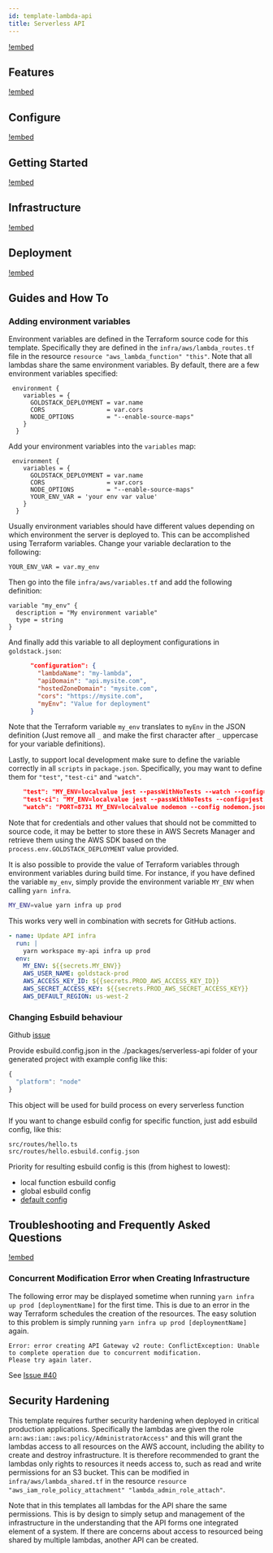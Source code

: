 ```yaml
---
id: template-lambda-api
title: Serverless API
---
```


[!embed](./about.md)

## Features

[!embed](./features.md)

## Configure

[!embed](./configure.md)

## Getting Started

[!embed](./getting-started.md)

## Infrastructure

[!embed](./../shared/infrastructure.md)

## Deployment

[!embed](./../shared/deployment.md)

## Guides and How To

### Adding environment variables

Environment variables are defined in the Terraform source code for this template. Specifically they are defined in the `infra/aws/lambda_routes.tf` file in the resource `resource "aws_lambda_function" "this"`. Note that all lambdas share the same environment variables. By default, there are a few environment variables specified:

```hcl
 environment {
    variables = {
      GOLDSTACK_DEPLOYMENT = var.name
      CORS                 = var.cors
      NODE_OPTIONS         = "--enable-source-maps"
    }
  }
```

Add your environment variables into the `variables` map:

```hcl
 environment {
    variables = {
      GOLDSTACK_DEPLOYMENT = var.name
      CORS                 = var.cors
      NODE_OPTIONS         = "--enable-source-maps"
      YOUR_ENV_VAR = 'your env var value'
    }
  }
```

Usually environment variables should have different values depending on which environment the server is deployed to. This can be accomplished using Terraform variables. Change your variable declaration to the following:

```hcl
YOUR_ENV_VAR = var.my_env
```

Then go into the file `infra/aws/variables.tf` and add the following definition:

```hcl
variable "my_env" {
  description = "My environment variable"
  type = string
}
```

And finally add this variable to all deployment configurations in `goldstack.json`:

```json
      "configuration": {
        "lambdaName": "my-lambda",
        "apiDomain": "api.mysite.com",
        "hostedZoneDomain": "mysite.com",
        "cors": "https://mysite.com",
        "myEnv": "Value for deployment"
      }
```

Note that the Terraform variable `my_env` translates to `myEnv` in the JSON definition (Just remove all `_` and make the first character after `_` uppercase for your variable definitions).

Lastly, to support local development make sure to define the variable correctly in all `scripts` in `package.json`. Specifically, you may want to define them for `"test"`, `"test-ci"` and `"watch"`.

```json
    "test": "MY_ENV=localvalue jest --passWithNoTests --watch --config=jest.config.js",
    "test-ci": "MY_ENV=localvalue jest --passWithNoTests --config=jest.config.js --detectOpenHandles",
    "watch": "PORT=8731 MY_ENV=localvalue nodemon --config nodemon.json --exec 'yarn node dist/src/local.js'"
```

Note that for credentials and other values that should not be committed to source code, it may be better to store these in AWS Secrets Manager and retrieve them using the AWS SDK based on the `process.env.GOLDSTACK_DEPLOYMENT` value provided.

It is also possible to provide the value of Terraform variables through environment variables during build time. For instance, if you have defined the variable `my_env`, simply provide the environment variable `MY_ENV` when calling `yarn infra`.

```bash
MY_ENV=value yarn infra up prod
```

This works very well in combination with secrets for GitHub actions.

```yaml
- name: Update API infra
  run: |
    yarn workspace my-api infra up prod
  env:
    MY_ENV: ${{secrets.MY_ENV}}
    AWS_USER_NAME: goldstack-prod
    AWS_ACCESS_KEY_ID: ${{secrets.PROD_AWS_ACCESS_KEY_ID}}
    AWS_SECRET_ACCESS_KEY: ${{secrets.PROD_AWS_SECRET_ACCESS_KEY}}
    AWS_DEFAULT_REGION: us-west-2
```

### Changing Esbuild behaviour

Github [issue](https://github.com/goldstack/goldstack/issues/125)

Provide esbuild.config.json in the ./packages/serverless-api folder of your generated project with example config like this:

```js
{
  "platform": "node"
}
```

This object will be used for build process on every serverless function

If you want to change esbuild config for specific function, just add esbuild config, like this:

```
src/routes/hello.ts
src/routes/hello.esbuild.config.json
```

Priority for resulting esbuild config is this (from highest to lowest):

- local function esbuild config
- global esbuild config
- [default config](https://github.com/goldstack/goldstack/blob/master/workspaces/templates-lib/packages/template-lambda-api/src/templateLambdaApiBuild.ts#L21)

## Troubleshooting and Frequently Asked Questions

[!embed](./../lambda-express/faq.md)

### Concurrent Modification Error when Creating Infrastructure

The following error may be displayed sometime when running `yarn infra up prod [deploymentName]` for the first time. This is due to an error in the way Terraform schedules the creation of the resources. The easy solution to this problem is simply running `yarn infra up prod [deploymentName]` again.

```
Error: error creating API Gateway v2 route: ConflictException: Unable to complete operation due to concurrent modification.
Please try again later.
```

See [Issue #40](https://github.com/goldstack/goldstack/issues/40)

## Security Hardening

This template requires further security hardening when deployed in critical production applications. Specifically the lambdas are given the role `arn:aws:iam::aws:policy/AdministratorAccess"` and this will grant the lambdas access to all resources on the AWS account, including the ability to create and destroy infrastructure. It is therefore recommended to grant the lambdas only rights to resources it needs access to, such as read and write permissions for an S3 bucket. This can be modified in `infra/aws/lambda_shared.tf` in the resource `resource "aws_iam_role_policy_attachment" "lambda_admin_role_attach"`.

Note that in this templates all lambdas for the API share the same permissions. This is by design to simply setup and management of the infrastructure in the understanding that the API forms one integrated element of a system. If there are concerns about access to resourced being shared by multiple lambdas, another API can be created.
